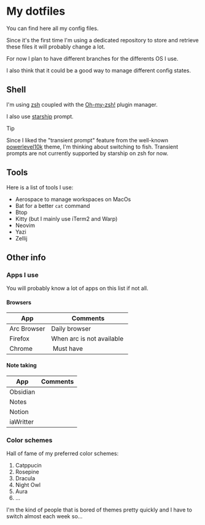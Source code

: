 # My dotfiles

You can find here all my config files.

Since it's the first time I'm using a dedicated repository to store
and retrieve these files it will probably change a lot.

For now I plan to have different branches for the differents OS I use.

I also think that it could be a good way to manage different config states.

## Shell

I'm using [zsh](https://www.zsh.org/) coupled with the [Oh-my-zsh!](https://ohmyz.sh/) plugin manager.

I also use [starship](https://starship.rs/) prompt.

> [!TIP]
> Since I liked the "transient prompt" feature from the well-known [powerlevel10k](https://github.com/romkatv/powerlevel10k) theme, I'm thinking about switching to fish. Transient prompts are not currently supported by starship on zsh for now.

## Tools

Here is a list of tools I use:

- Aerospace to manage workspaces on MacOs
- Bat for a better `cat` command
- Btop
- Kitty (but I mainly use iTerm2 and Warp)
- Neovim
- Yazi
- Zellij

## Other info

### Apps I use

You will probably know a lot of apps on this list if not all.

#### Browsers

| App         | Comments                  |
|-------------|---------------------------|
| Arc Browser | Daily browser             |
| Firefox     | When arc is not available |
| Chrome      | Must have                 |

#### Note taking

| App       | Comments |
|-----------|----------|
| Obsidian  |          |
| Notes     |          |
| Notion    |          |
| iaWritter |          |

### Color schemes
Hall of fame of my preferred color schemes:

1. Catppucin
2. Rosepine
3. Dracula
4. Night Owl
5. Aura
6. ...

I'm the kind of people that is bored of themes pretty quickly and I have to switch almost each week so...

